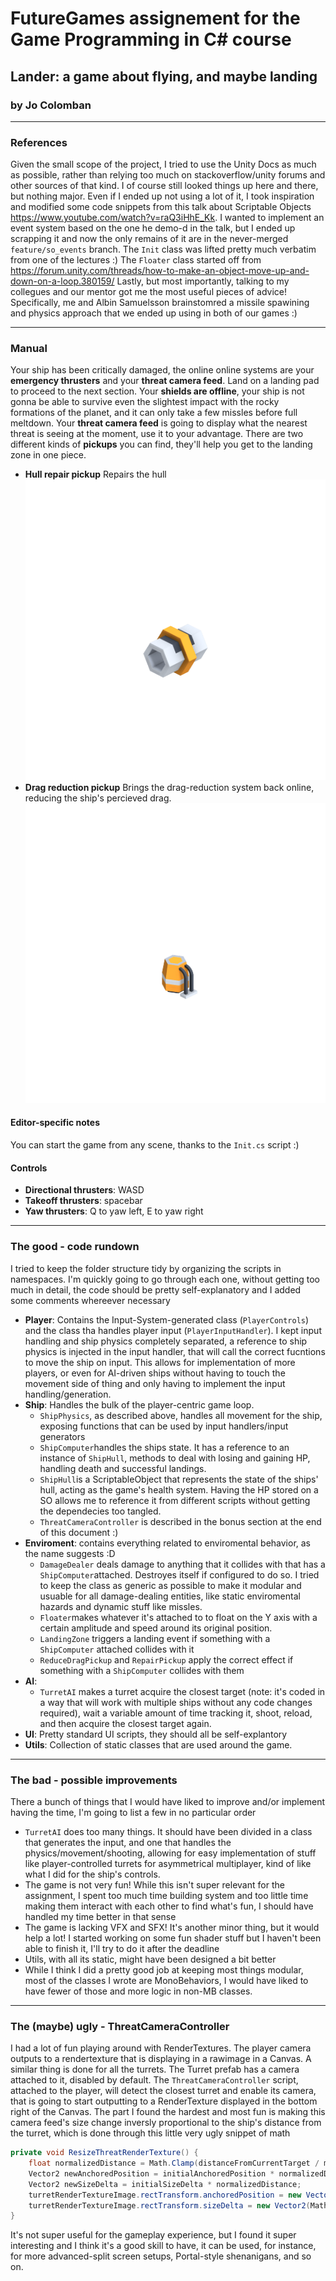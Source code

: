 # FutureGames assignement for the Game Programming in C# course
## Lander: a game about flying, and maybe landing
### by Jo Colomban
---
### References
Given the small scope of the project, I tried to use the Unity Docs as much as possible, rather than relying too much on stackoverflow/unity forums and other sources of that kind. I of course still looked things up here and there, but nothing major. 
Even if I ended up not using a lot of it, I took inspiration and modified some code snippets from this talk about Scriptable Objects https://www.youtube.com/watch?v=raQ3iHhE_Kk. I wanted to implement an event system based on the one he demo-d in the talk, but I ended up scrapping it and now the only remains of it are in the never-merged `feature/so_events` branch.
The `Init` class was lifted pretty much verbatim from one of the lectures :\)
The `Floater` class started off from https://forum.unity.com/threads/how-to-make-an-object-move-up-and-down-on-a-loop.380159/
Lastly, but most importantly, talking to my collegues and our mentor got me the most useful pieces of advice! Specifically, me and Albin Samuelsson brainstomred a missile spawining and physics approach that we ended up using in both of our games :\)

---

### Manual
Your ship has been critically damaged, the online online systems are your **emergency thrusters** and your **threat camera feed**. Land on a landing pad to proceed to the next section. Your **shields are offline**, your ship is not gonna be able to survive even the slightest impact with the rocky formations of the planet, and it can only take a few missles before full meltdown. Your **threat camera feed** is going to display what the nearest threat is seeing at the moment, use it to your advantage.
There are two different kinds of **pickups** you can find, they'll help you get to the landing zone in one piece.
- **Hull repair pickup**  Repairs the hull 
![Hull Repair Pickup](pickup_health.png)
- **Drag reduction pickup**  Brings the drag-reduction system back online, reducing the ship's percieved drag.![Hull Repair Pickup](pickup_drag.png) 

#### Editor-specific notes
You can start the game from any scene, thanks to the `Init.cs` script :\)


#### Controls
- **Directional thrusters**: WASD
- **Takeoff thrusters**: spacebar
- **Yaw thrusters**: Q to yaw left, E to yaw right

---

### The good - code rundown
I tried to keep the folder structure tidy by organizing the scripts in namespaces. I'm quickly going to go through each one, without getting too much in detail, the code should be pretty self-explanatory and I added some comments whereever necessary

- **Player**: Contains the Input-System-generated class (`PlayerControls`) and  the class tha handles player input (`PlayerInputHandler`). I kept input handling and ship physics completely separated, a reference to ship physics is injected in the input handler, that will call the correct fucntions to move the ship on input. This allows for implementation of more players, or even for AI-driven ships without having to touch the movement side of thing and only having to implement the input handling/generation.
- **Ship**: Handles the bulk of the player-centric game loop. 
    * `ShipPhysics`, as described above, handles all movement for the ship, exposing functions that can be used by input handlers/input generators
    * `ShipComputer`handles the ships state. It has a reference to an instance of `ShipHull`, methods to deal with losing and gaining HP, handling death and successful landings.
    * `ShipHull`is a ScriptableObject that represents the state of the ships' hull, acting as the game's health system. Having the HP stored on a SO allows me to reference it from different scripts without getting the dependecies too tangled.
    * `ThreatCameraController` is described in the bonus section at the end of this document :\)
- **Enviroment**: contains everything related to enviromental behavior, as the name suggests \:D
    * `DamageDealer` deals damage to anything that it collides with that has a `ShipComputer`attached. Destroyes itself if configured to do so. I tried to keep the class as generic as possible to make it modular and usuable for all damage-dealing entities, like static enviromental hazards and dynamic stuff like missles.
    * `Floater`makes whatever it's attached to to float on the Y axis with a certain amplitude and speed around its original position.
    * `LandingZone` triggers a landing event if something with a `ShipComputer` attached collides with it
    * `ReduceDragPickup` and `RepairPickup` apply the correct effect if something with a `ShipComputer` collides with them
- **AI**:
    * `TurretAI` makes a turret acquire the closest target (note: it's coded in a way that will work with multiple ships without any code changes required), wait a variable amount of time tracking it, shoot, reload, and then acquire the closest target again.
- **UI**: Pretty standard UI scripts, they should all be self-explantory
- **Utils**: Collection of static classes that are used around the game. 

---

### The bad - possible improvements
There a bunch of things that I would have liked to improve and/or implement having the time, I'm going to list a few in no particular order

* `TurretAI` does too many things. It should have been divided in a class that generates the input, and one that handles the physics/movement/shooting, allowing for easy implementation of stuff like player-controlled turrets for asymmetrical multiplayer, kind of like what I did for the ship's controls.
* The game is not very fun! While this isn't super relevant for the assignment, I spent too much time building system and too little time making them interact with each other to find what's fun, I should have handled my time better in that sense
* The game is lacking VFX and SFX! It's another minor thing, but it would help a lot! I started working on some fun shader stuff but I haven't been able to finish it, I'll try to do it after the deadline
* Utils, with all its static, might have been designed a bit better
* While I think I did a pretty good job at keeping most things modular, most of the classes I wrote are MonoBehaviors, I would have liked to have fewer of those and more logic in non-MB classes.

---

### The (maybe) ugly - ThreatCameraController
I had a lot of fun playing around with RenderTextures. The player camera outputs to a rendertexture that is displaying in a rawimage in a Canvas.
A similar thing is done for all the turrets. The Turret prefab has a camera attached to it, disabled by default. The `ThreatCameraController` script, attached to the player, will detect the closest turret and enable its camera, that is going to start outputting to a RenderTexture displayed in the bottom right of the Canvas. The part I found the hardest and most fun is making this camera feed's size change inversly proportional to the ship's distance from the turret, which is done through this little very ugly snippet of math
```C#
private void ResizeThreatRenderTexture() {
    float normalizedDistance = Math.Clamp(distanceFromCurrentTarget / maxDistance, 0, 1);
    Vector2 newAnchoredPosition = initialAnchoredPosition * normalizedDistance;
    Vector2 newSizeDelta = initialSizeDelta * normalizedDistance;
    turretRenderTextureImage.rectTransform.anchoredPosition = new Vector2(Mathf.Lerp(turretRenderTextureImage.rectTransform.anchoredPosition.x, newAnchoredPosition.x, dangerCameraGrowingSpeed), Mathf.Lerp(turretRenderTextureImage.rectTransform.anchoredPosition.y, newAnchoredPosition.y, dangerCameraGrowingSpeed));
    turretRenderTextureImage.rectTransform.sizeDelta = new Vector2(Mathf.Lerp(turretRenderTextureImage.rectTransform.sizeDelta.x, newSizeDelta.x, dangerCameraGrowingSpeed), Mathf.Lerp(turretRenderTextureImage.rectTransform.sizeDelta.y, newSizeDelta.y, dangerCameraGrowingSpeed));
}
```
It's not super useful for the gameplay experience, but I found it super interesting and I think it's a good skill to have, it can be used, for instance, for more advanced-split screen setups, Portal-style shenanigans, and so on.
